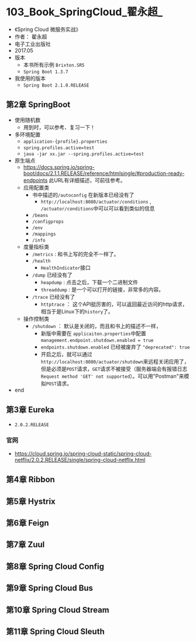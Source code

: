 # 103_Book_SpringCloud_翟永超_

- 《Spring Cloud 微服务实战》
- 作者： 翟永超
- 电子工业出版社
- 2017.05
- 版本
  - 本书所有示例 `Brixton.SR5` 
  - `Spring Boot 1.3.7`
- 我使用的版本
  - `Spring Boot 2.1.0.RELEASE`

## 第2章 SpringBoot

- 使用随机数
  - 用到时，可以参考、复习一下！
- 多环境配置
  - `application-{profile}.properties`
  - `spring.profiles.active=test`
  - `java -jar xx.jar --spring.profiles.active=test`
- 原生端点
  - https://docs.spring.io/spring-boot/docs/2.1.1.RELEASE/reference/htmlsingle/#production-ready-endpoints  此URL有详细描述，可前往参考。
  - 应用配置类
    - 书中描述的`/autoconfig` 在新版本已经没有了
      - `http://localhost:8080/actuator/conditions` , `/actuator/conditions`中可以可以看到类似的信息
    - `/beans`
    - `/configprops`
    - `/env`
    - `/mappings`
    - `/info`
  - 度量指标类
    - `/metrics` : 和书上写的完全不一样了。
    - `/health`
      - `HealthIndicator`接口
    - `/dump` 已经没有了
      - `heapdump` : 点击之后，下载一个二进制文件
      - `threaddump` :  是一个可以打开的链接，非常多的内容。
    - `/trace` 已经没有了
      - `httptrace` ： 这个API挺厉害的，可以返回最近访问的http请求，相当于是Linux下的`history`了。
  - 操作控制类
    - `/shutdown`  ： 默认是关闭的，而且和书上的描述不一样，
      - 新版中需要在 `applicaiton.properties`中配置 `management.endpoint.shutdown.enabled = true`
      - `endpoints.shutdown.enabled` 已经被废弃了 `"deprecated": true`
      - 开启之后，就可以通过`http://localhost:8080/actuator/shutdown`来远程关闭应用了，但是必须是`POST`请求，`GET`请求不被接受（服务器端会有报错日志 `Request method 'GET' not supported`）。可以用"Postman"来模拟`POST`请求。
- end



## 第3章 Eureka

- `2.0.2.RELEASE`

### 官网

- https://cloud.spring.io/spring-cloud-static/spring-cloud-netflix/2.0.2.RELEASE/single/spring-cloud-netflix.html







## 第4章 Ribbon



## 第5章 Hystrix



## 第6章 Feign



## 第7章 Zuul



## 第8章 Spring Cloud Config



## 第9章 Spring Cloud Bus



## 第10章 Spring Cloud Stream



## 第11章 Spring Cloud Sleuth




























































